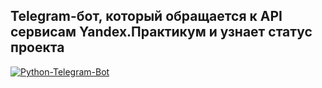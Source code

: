 ## Telegram-бот, который обращается к API сервисам Yandex.Практикум и узнает статус проекта
[![Python-Telegram-Bot](https://img.shields.io/badge/python-telegram--bot-blue)](https://python-telegram-bot.org/)
